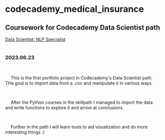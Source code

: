# codecademy_medical_insurance
<h2>Coursework for Codecademy Data Scientist path</h2>
<a href=https://www.codecademy.com/learn/paths/data-science-nlp>Data Scientist: NLP Specialist</a>
</br></br>
<h3>2023.06.23</h3></br>
<p>&emsp; This is the first portfolio project in Codecademy's Data Scientist path. THe goal is to import data from a .csv and manipulate it in various ways.</p></br>
<p>&emsp; After the Python courses in the skillpath I managed to import the data and write functions to explore it and arrive at conclusions.</p></br>
<p>&emsp; Further in the path I will learn tools to aid visualization and do more interesting things :)</p></br>

